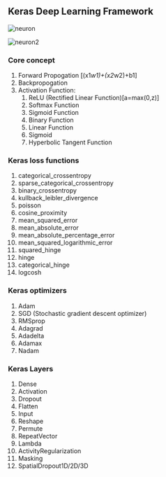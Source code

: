 ## Keras Deep Learning Framework


![neuron](https://user-images.githubusercontent.com/37293512/46585984-a7442900-ca95-11e8-9aa2-3c4a66564704.jpg)

![neuron2](https://user-images.githubusercontent.com/37293512/46585988-b3c88180-ca95-11e8-9606-09ad968d0cca.jpg)


### Core concept

1.	Forward Propogation [(x1*w1)+(x2*w2)+b1]
2.	Backpropogation
3.	Activation  Function:
    1.	ReLU (Rectified Linear Function)[a=max(0,z)]
    2.	Softmax Function
    3.	Sigmoid Function
    4.	Binary Function
    5.	Linear Function
    6.	Sigmoid
    7.	Hyperbolic Tangent Function
    

### Keras loss functions

1. categorical_crossentropy
2. sparse_categorical_crossentropy
3. binary_crossentropy
4. kullback_leibler_divergence
5. poisson
6. cosine_proximity
7. mean_squared_error
8. mean_absolute_error
9. mean_absolute_percentage_error
10. mean_squared_logarithmic_error
11. squared_hinge
12. hinge
13. categorical_hinge
14. logcosh


### Keras optimizers

1. Adam
2. SGD (Stochastic gradient descent optimizer)
3. RMSprop 
4. Adagrad
5. Adadelta
6. Adamax
7. Nadam


### Keras Layers

1. Dense
2. Activation
3. Dropout
4. Flatten
5. Input
6. Reshape
7. Permute
8. RepeatVector
9. Lambda
10. ActivityRegularization
11. Masking
12. SpatialDropout1D/2D/3D
